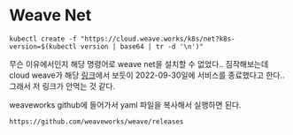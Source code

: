 # Weave Net 


    kubectl create -f "https://cloud.weave.works/k8s/net?k8s-version=$(kubectl version | base64 | tr -d '\n')"


무슨 이유에서인지 해당 명령어로 weave net을 설치할 수 없었다.. 짐작해보는데 cloud weave가 해당 [링크](https://www.weave.works/blog/weave-cloud-end-of-service)에서 보듯이 2022-09-30일에 서비스를 종료했다고 한다.. 그래서 저 링크가 안먹는 것 같다.

weaveworks github에 들어가서 yaml 파일을 복사해서 실행하면 된다. 


    https://github.com/weaveworks/weave/releases
